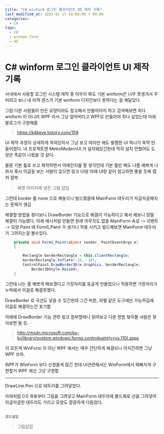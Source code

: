 ```yaml
---
title: "C# winform 로그인 클라이언트 UI 제작 기록"
last_modified_at: 2023-01-17 14:00:00 + 09:00
categories:
  - C#
tags:
  - C#
  - window form
  - UI
---
```


C# winform 로그인 클라이언트 UI 제작 기록
===


사내에서 사용할 로그인 시스템 제작 중 아무리 봐도 기본 winform은 너무 못생겨서 꾸미려고 보니 내 미적 센스가 기본 winform 디자인보다 못하다는 걸 깨달았다.

그럼 다른 사람들이 만든 모양이라도 참고해서 만들어야지 하고 검색해보면 죄다 winform 이 아니라 WPF 라서 그냥 엎어버리고 WPF로 만들어야 하나 싶었는데 아래 블로그가 구원해줌

> https://k4keye.tistory.com/159

UI 제작 과정이 상세하게 적혀있어서 그냥 보고 따라만 해도 멀쩡한 UI 하나가 뚝딱 만들어졌다.
내 프로젝트엔 MetroModernUI 가 설치돼있긴한데 딱히 설치 안했어도 도양은 똑같이 나왔을 것 같다.


물론 기본 틀로 쓰고 제작하면서 어레인지를 할 생각인데 기본 틀만 해도 나름 예쁘게 나와서 혹시 이글을 보는 사람이 있으면 링크 UI랑 아래 UI랑 같이 참고하면 좋을 듯해 캡처 첨부.

 > 에셋 이미지에 넣은 그림 삽입


그런데 border 를 none 으로 해놓으니 빌드했을때 MainForm 테두리가 자글자글해지는 문제가 생김

해결할 방법을 찾다보니 DrawBorder 기능으로 해결이 가능하다고 해서 해보니 정말 해결이 가능했다.
아래 예시처럼 만들면 원래 아무것도 없을 MainForm 속성 -> 이벤트 -> 모양 Paint 에 Form1_Paint 가 생기니 적용 시키고 빌드해보면 MainForm 테두리가 그려지는걸 볼수있다.

```C#
	private void Form1_Paint(object sender, PaintEventArgs e)
	{

		Rectangle borderRectangle = this.ClientRectangle;
		borderRectangle.Inflate(-10, -10);
		ControlPaint.DrawBorder3D(e.Graphics, borderRectangle, 
			Border3DStyle.Raised);
	}

```

그런데 나는 좀 예쁘게 해보겠다고 가장자리를 둥글게 만들었으니 적용하면 가장자리가 누락돼서 이걸로 해결못했다.

DrawBorder 로 곡선도 넣을 수 있긴한데 그건 버튼, 라벨 같은 도구에만 가능하길래 이걸로 해결하는건 포기함

아래에 DrawBorder 기능 관련 링크 첨부할테니 읽어보고 다른 방법 찾아볼 사람은 찾아보면 될 듯.

> http://msdn.microsoft.com/ko-kr/library/system.windows.forms.controlpaint(v=vs.110).aspx

이 모든게 WinForm 이 아닌 WPF 에서는 매우 간단하게 해결되니 어지간하면 그냥 WPF 쓰자.

WPF가 WinForm 보다 신경쓸게 많긴 한데 UI관련해서는 WinForm에서 뭐빠지게 구현할거 WPF 에선 그냥 구현함


***


DrawLine.Pen 으로 테두리를 그려넣었다.

아래처럼 0.0 좌표부터 그림을 그려넣고 MainForm 테두리에 볼드체로 선을 그려넣어 자글자글한 테두리도 가리고 모양도 깔끔하게 다듬었다.


```

코드삽입

```

> 그림삽입


<!--

주석 위치

-->




